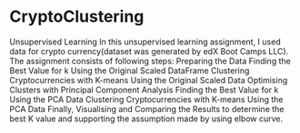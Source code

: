 # CryptoClustering
Unsupervised Learning
In this unsupervised learning assignment, I used data for crypto currency(dataset was generated by edX Boot Camps LLC). The assignment consists of following steps:
Preparing the Data
Finding the Best Value for k Using the Original Scaled DataFrame
Clustering Cryptocurrencies with K-means Using the Original Scaled Data
Optimising Clusters with Principal Component Analysis
Finding the Best Value for k Using the PCA Data
Clustering Cryptocurrencies with K-means Using the PCA Data
Finally, Visualising and Comparing the Results to determine the best K value and supporting the assumption made by using elbow curve.
